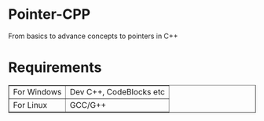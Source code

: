 # Pointer-CPP
From basics to advance concepts to pointers in C++
# Requirements
<table border='1'>
  <tr>
    <td> For Windows </td>
    <td> Dev C++, CodeBlocks etc </td>
  </tr>
  <tr>
    <td> For Linux </td>
    <td> GCC/G++ </td>
 </table>
 
